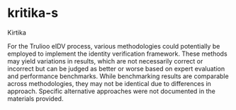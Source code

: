 # kritika-s
Kirtika

For the Trulioo eIDV process, various methodologies could potentially be employed to implement the identity verification framework. These methods may yield variations in results, which are not necessarily correct or incorrect but can be judged as better or worse based on expert evaluation and performance benchmarks. While benchmarking results are comparable across methodologies, they may not be identical due to differences in approach. Specific alternative approaches were not documented in the materials provided.
